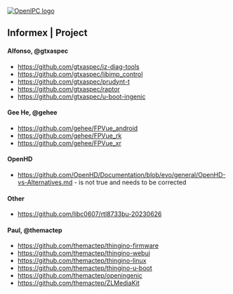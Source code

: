 [![OpenIPC logo][logo]][site_basic]

## Informex | Project

#### Alfonso, @gtxaspec
- https://github.com/gtxaspec/jz-diag-tools
- https://github.com/gtxaspec/libimp_control
- https://github.com/gtxaspec/prudynt-t
- https://github.com/gtxaspec/raptor
- https://github.com/gtxaspec/u-boot-ingenic

#### Gee He, @gehee
- https://github.com/gehee/FPVue_android
- https://github.com/gehee/FPVue_rk
- https://github.com/gehee/FPVue_xr

#### OpenHD
- https://github.com/OpenHD/Documentation/blob/evo/general/OpenHD-vs-Alternatives.md - is not true and needs to be corrected

#### Other
- https://github.com/libc0607/rtl8733bu-20230626

#### Paul, @themactep
- https://github.com/themactep/thingino-firmware
- https://github.com/themactep/thingino-webui
- https://github.com/themactep/thingino-linux
- https://github.com/themactep/thingino-u-boot
- https://github.com/themactep/openingenic
- https://github.com/themactep/ZLMediaKit

[logo]: https://openipc.org/assets/openipc-logo-black.svg
[site_basic]: https://openipc.org
[telegram_en]: https://t.me/OpenIPC
